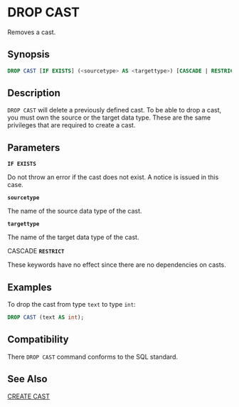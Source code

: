 # DROP CAST

Removes a cast.

## Synopsis

```sql
DROP CAST [IF EXISTS] (<sourcetype> AS <targettype>) [CASCADE | RESTRICT]
```

## Description

`DROP CAST` will delete a previously defined cast. To be able to drop a cast, you must own the source or the target data type. These are the same privileges that are required to create a cast.

## Parameters

**`IF EXISTS`**

Do not throw an error if the cast does not exist. A notice is issued in this case.

**`sourcetype`**

The name of the source data type of the cast.

**`targettype`**

The name of the target data type of the cast.

CASCADE
**`RESTRICT`**

These keywords have no effect since there are no dependencies on casts.

## Examples

To drop the cast from type `text` to type `int`:

```sql
DROP CAST (text AS int);
```

## Compatibility

There `DROP CAST` command conforms to the SQL standard.

## See Also

[CREATE CAST](/docs/sql-statements/sql-stmt-create-cast.md)



